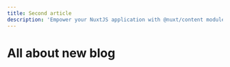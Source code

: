 ```yaml
---
title: Second article
description: 'Empower your NuxtJS application with @nuxt/content module: write in a content/ directory and fetch your Markdown, `JSON`, YAML and CSV files through a MongoDB like API, acting as a Git-based Headless CMS.'
---
```


# All about new blog